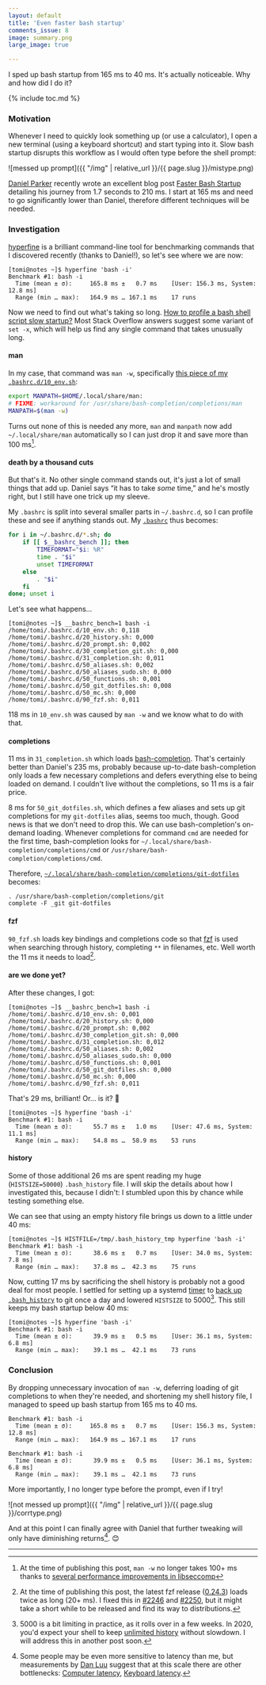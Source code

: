 ```yaml
---
layout: default
title: 'Even faster bash startup'
comments_issue: 8
image: summary.png
large_image: true

---
```


I sped up bash startup from 165 ms to 40 ms. It's actually noticeable.
Why and how did I do it?

{% include toc.md %}

### Motivation

Whenever I need to quickly look something up (or use a calculator), I open a
new terminal (using a keyboard shortcut) and start typing into it. Slow bash
startup disrupts this workflow as I would often type before the shell prompt:

![messed up prompt]({{ "/img" | relative_url }}/{{ page.slug }}/mistype.png)

[Daniel Parker][] recently wrote an excellent blog post [Faster Bash
Startup][] detailing his journey from 1.7 seconds to 210 ms. I start at 165 ms
and need to go significantly lower than Daniel, therefore different techniques
will be needed.

[Daniel Parker]: https://twitter.com/danpker
[Faster Bash Startup]: https://danpker.com/posts/2020/faster-bash-startup/

### Investigation

[hyperfine]: https://github.com/sharkdp/hyperfine

[hyperfine][] is a brilliant command-line tool for benchmarking commands that
I discovered recently (thanks to Daniel!), so let's see where we are now:

```
[tomi@notes ~]$ hyperfine 'bash -i'
Benchmark #1: bash -i
  Time (mean ± σ):     165.8 ms ±   0.7 ms    [User: 156.3 ms, System: 12.8 ms]
  Range (min … max):   164.9 ms … 167.1 ms    17 runs
```

Now we need to find out what's taking so long. [How to profile a bash shell
script slow startup?][bash-profiling] Most Stack Overflow answers suggest some
variant of `set -x`, which will help us find any single command that takes
unusually long.

[bash-profiling]: https://stackoverflow.com/questions/5014823/how-to-profile-a-bash-shell-script-slow-startup/20855353

#### man

In my case, that command was `man -w`, specifically [this piece of my
`.bashrc.d/10_env.sh`](https://github.com/liskin/dotfiles/blob/7d14190467fe22bf5d4f85a7b202118d2341e3ed/.bashrc.d/10_env.sh#L8-L10):

```bash
export MANPATH=$HOME/.local/share/man:
# FIXME: workaround for /usr/share/bash-completion/completions/man
MANPATH=$(man -w)
```

Turns out none of this is needed any more, `man` and `manpath` now add
`~/.local/share/man` automatically so I can just drop it and save more than
100 ms[^man-seccomp].

[^man-seccomp]:
    At the time of publishing this post, `man -w` no longer takes 100+ ms
    thanks to [several performance improvements in
    libseccomp](https://github.com/seccomp/libseccomp/blob/2366f6380198c7af23d145a153ccaa9ba37f9db1/CHANGELOG#L13-L14)

#### death by a thousand cuts

But that's it. No other single command stands out, it's just a lot of small
things that add up. Daniel says “it has to take _some_ time,” and he's mostly
right, but I still have one trick up my sleeve.

My `.bashrc` is split into several smaller parts in `~/.bashrc.d`, so I can
profile these and see if anything stands out. My
[`.bashrc`](https://github.com/liskin/dotfiles/blob/68964611b4b578b646cf5f13a47a4ee77e93e740/.bashrc)
thus becomes:

```bash
for i in ~/.bashrc.d/*.sh; do
	if [[ $__bashrc_bench ]]; then
		TIMEFORMAT="$i: %R"
		time . "$i"
		unset TIMEFORMAT
	else
		. "$i"
	fi
done; unset i
```

Let's see what happens…

```
[tomi@notes ~]$ __bashrc_bench=1 bash -i
/home/tomi/.bashrc.d/10_env.sh: 0,118
/home/tomi/.bashrc.d/20_history.sh: 0,000
/home/tomi/.bashrc.d/20_prompt.sh: 0,002
/home/tomi/.bashrc.d/30_completion_git.sh: 0,000
/home/tomi/.bashrc.d/31_completion.sh: 0,011
/home/tomi/.bashrc.d/50_aliases.sh: 0,002
/home/tomi/.bashrc.d/50_aliases_sudo.sh: 0,000
/home/tomi/.bashrc.d/50_functions.sh: 0,001
/home/tomi/.bashrc.d/50_git_dotfiles.sh: 0,008
/home/tomi/.bashrc.d/50_mc.sh: 0,000
/home/tomi/.bashrc.d/90_fzf.sh: 0,011
```

118 ms in `10_env.sh` was caused by `man -w` and we know what to do with that.

#### completions

11 ms in `31_completion.sh` which loads [bash-completion][]. That's certainly
better than Daniel's 235 ms, probably because up-to-date bash-completion only
loads a few necessary completions and defers everything else to being loaded
on demand. I couldn't live without the completions, so 11 ms is a fair price.

[bash-completion]: https://github.com/scop/bash-completion

8 ms for `50_git_dotfiles.sh`, which defines a few aliases and sets up git
completions for my `git-dotfiles` alias, seems too much, though. Good news is
that we don't need to drop this. We can use bash-completion's on-demand
loading. Whenever completions for command `cmd` are needed for the first time,
bash-completion looks for `~/.local/share/bash-completion/completions/cmd` or
`/usr/share/bash-completion/completions/cmd`.

Therefore,
[`~/.local/share/bash-completion/completions/git-dotfiles`](https://github.com/liskin/dotfiles/blob/68964611b4b578b646cf5f13a47a4ee77e93e740/.local/share/bash-completion/completions/git-dotfiles)
becomes:

```
. /usr/share/bash-completion/completions/git
complete -F _git git-dotfiles
```

#### fzf

`90_fzf.sh` loads key bindings and completions code so that [fzf][] is used
when searching through history, completing `**` in filenames, etc. Well worth
the 11 ms it needs to load[^fzf].

[fzf]: https://github.com/junegunn/fzf

[^fzf]:
    At the time of publishing this post, the latest fzf release
    ([0.24.3](https://github.com/junegunn/fzf/releases/tag/0.24.3)) loads
    twice as long (20+ ms). I fixed this in
    [#2246](https://github.com/junegunn/fzf/pull/2246) and
    [#2250](https://github.com/junegunn/fzf/pull/2250), but it might take a
    short while to be released and find its way to distributions.

#### are we done yet?

After these changes, I got:

```
[tomi@notes ~]$ __bashrc_bench=1 bash -i
/home/tomi/.bashrc.d/10_env.sh: 0,001
/home/tomi/.bashrc.d/20_history.sh: 0,000
/home/tomi/.bashrc.d/20_prompt.sh: 0,002
/home/tomi/.bashrc.d/30_completion_git.sh: 0,000
/home/tomi/.bashrc.d/31_completion.sh: 0,012
/home/tomi/.bashrc.d/50_aliases.sh: 0,002
/home/tomi/.bashrc.d/50_aliases_sudo.sh: 0,000
/home/tomi/.bashrc.d/50_functions.sh: 0,001
/home/tomi/.bashrc.d/50_git_dotfiles.sh: 0,000
/home/tomi/.bashrc.d/50_mc.sh: 0,000
/home/tomi/.bashrc.d/90_fzf.sh: 0,011
```

That's 29 ms, brilliant! Or… is it? <emoji>🤔</emoji>

```
[tomi@notes ~]$ hyperfine 'bash -i'
Benchmark #1: bash -i
  Time (mean ± σ):      55.7 ms ±   1.0 ms    [User: 47.6 ms, System: 11.1 ms]
  Range (min … max):    54.8 ms …  58.9 ms    53 runs
```

#### history

Some of those additional 26 ms are spent reading my huge (`HISTSIZE=50000`)
`.bash_history` file. I will skip the details about how I investigated this,
because I didn't: I stumbled upon this by chance while testing something else.

We can see that using an empty history file brings us down to a little under
40 ms:

```
[tomi@notes ~]$ HISTFILE=/tmp/.bash_history_tmp hyperfine 'bash -i'
Benchmark #1: bash -i
  Time (mean ± σ):      38.6 ms ±   0.7 ms    [User: 34.0 ms, System: 7.8 ms]
  Range (min … max):    37.8 ms …  42.3 ms    75 runs
```

Now, cutting 17 ms by sacrificing the shell history is probably not a good
deal for most people. I settled for setting up a systemd
[timer](https://github.com/liskin/dotfiles/blob/f978be7424946afebe56dbe5ecc85c9f36d1e057/.config/systemd/user/liskin-backup-bash-history.timer)
to [back up
`.bash_history`](https://github.com/liskin/dotfiles/blob/f978be7424946afebe56dbe5ecc85c9f36d1e057/bin/liskin-backup-bash-history)
to git once a day and lowered `HISTSIZE` to 5000[^history]. This still keeps
my bash startup below 40 ms:

```
[tomi@notes ~]$ hyperfine 'bash -i'
Benchmark #1: bash -i
  Time (mean ± σ):      39.9 ms ±   0.5 ms    [User: 36.1 ms, System: 6.8 ms]
  Range (min … max):    39.1 ms …  42.1 ms    73 runs
```

[^history]:
    5000 is a bit limiting in practice, as it rolls over in a few weeks. In
    2020, you'd expect your shell to keep [unlimited
    history](https://superuser.com/questions/137438/how-to-unlimited-bash-shell-history)
    without slowdown. I will address this in another post soon.

### Conclusion

By dropping unnecessary invocation of `man -w`, deferring loading of git
completions to when they're needed, and shortening my shell history file, I
managed to speed up bash startup from 165 ms to 40 ms.

```
Benchmark #1: bash -i
  Time (mean ± σ):     165.8 ms ±   0.7 ms    [User: 156.3 ms, System: 12.8 ms]
  Range (min … max):   164.9 ms … 167.1 ms    17 runs
```

```
Benchmark #1: bash -i
  Time (mean ± σ):      39.9 ms ±   0.5 ms    [User: 36.1 ms, System: 6.8 ms]
  Range (min … max):    39.1 ms …  42.1 ms    73 runs
```

More importantly, I no longer type before the prompt, even if I try!

![not messed up prompt]({{ "/img" | relative_url }}/{{ page.slug }}/corrtype.png)

And at this point I can finally agree with Daniel that further tweaking will
only have diminishing returns[^latency]. <emoji>😊</emoji>

[^latency]:
    Some people may be even more sensitive to latency than me, but
    measurements by [Dan Luu](https://danluu.com/) suggest that at this scale
    there are other bottlenecks: [Computer
    latency](https://danluu.com/input-lag/), [Keyboard
    latency](https://danluu.com/keyboard-latency/).

---
